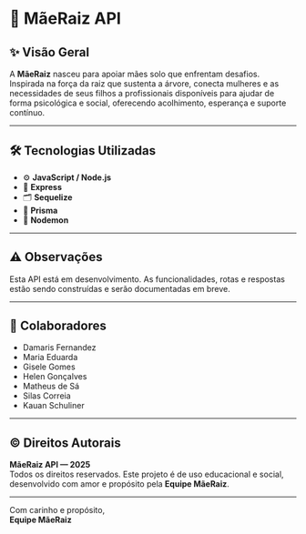 # 🌱 MãeRaiz API

## ✨ Visão Geral  
A **MãeRaiz** nasceu para apoiar mães solo que enfrentam desafios. Inspirada na força da raiz que sustenta a árvore, conecta mulheres e as necessidades de seus filhos a profissionais disponíveis para ajudar de forma psicológica e social, oferecendo acolhimento, esperança e suporte contínuo.

---

## 🛠️ Tecnologias Utilizadas

- ⚙️ **JavaScript / Node.js**  
- 🚏 **Express**  
- 🗂️ **Sequelize**  
- 🌿 **Prisma**  
- 🔁 **Nodemon**  

---

## ⚠️ Observações  
Esta API está em desenvolvimento. As funcionalidades, rotas e respostas estão sendo construídas e serão documentadas em breve.

---

## 🤝 Colaboradores

- Damaris Fernandez  
- Maria Eduarda  
- Gisele Gomes  
- Helen Gonçalves  
- Matheus de Sá  
- Silas Correia  
- Kauan Schuliner  

---

## ©️ Direitos Autorais  
**MãeRaiz API — 2025**  
Todos os direitos reservados. Este projeto é de uso educacional e social, desenvolvido com amor e propósito pela **Equipe MãeRaiz**.

---

Com carinho e propósito,  
**Equipe MãeRaiz**
